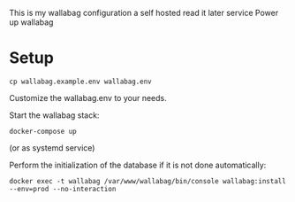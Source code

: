 This is my wallabag configuration a self hosted read it later service
Power up wallabag

# Setup

    cp wallabag.example.env wallabag.env

Customize the wallabag.env to your needs.

Start the wallabag stack:

    docker-compose up

(or as systemd service)


Perform the initialization of the database if it is not done automatically:

    docker exec -t wallabag /var/www/wallabag/bin/console wallabag:install --env=prod --no-interaction
